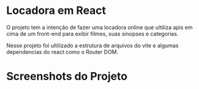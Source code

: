 # Locadora em React

O projeto tem a intenção de fazer uma locadora online que ultiliza apis em cima de um front-end para exibir filmes, suas sinopses e categorias.

Nesse projeto foi ultilizado a estrutura de arquivos do vite e algumas dependencias do react como o Router DOM.

# Screenshots do Projeto

